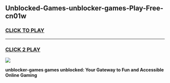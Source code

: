 
## Unblocked-Games-unblocker-games-Play-Free-cn01w
<h3>
<a href="https://premium76.site?title=unblocker-games&ref=17A">CLICK TO PLAY</a></h3>
<hr>

<h3>
<a href="https://premium76.site?title=unblocker-games&ref=17A">CLICK 2 PLAY</a>
  
</h3>

<a href="https://premium76.site?title=unblocker-games&ref=17A"><img src="https://clearcache.store/games.png"></a>


**unblocker-games games unblocked: Your Gateway to Fun and Accessible Online Gaming**
